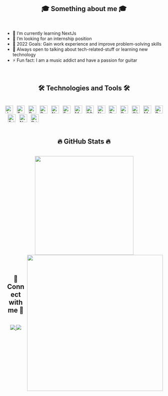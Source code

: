 <h2 align="center">🎓 Something about me 🎓</h2>
<br>

- 🌱 I’m currently learning NextJs 
- 👯 I’m looking for an internship position
- 🥅 2022 Goals: Gain work experience and improve problem-solving skills
- 💬 Always open to talking about tech-related-stuff or learning new technology
- ⚡ Fun fact: I am a music addict and have a passion for guitar
<br>
<h2 align="center">🛠 Technologies and Tools 🛠</h2>
<br>
<!-- https://simpleicons.org/ -->
<span><img src="https://img.shields.io/badge/javascript-%23323330.svg?style=for-the-badge&logo=javascript&logoColor=%23F7DF1E" alt="JavaScript logo" title="JavaScript" height="25" /></span>
&nbsp;
<span><img src="https://img.shields.io/badge/TypeScript-007ACC?style=for-the-badge&logo=typescript&logoColor=white" alt="Typescript logo" title="typescript" height="25" /></span>
&nbsp;
<span><img src="https://img.shields.io/badge/react-%2320232a.svg?style=for-the-badge&logo=react&logoColor=%2361DAFB" alt="ReactJS logo" title="ReactJS" height="25" /></span>
&nbsp;
<span><img src="https://img.shields.io/badge/redux-%23593d88.svg?style=for-the-badge&logo=redux&logoColor=white" alt="Redux logo" title="Redux" height="25" /></span>
&nbsp;
<span><img src="https://img.shields.io/badge/node.js-6DA55F?style=for-the-badge&logo=node.js&logoColor=white" alt="Node.js logo" title="Node.js" height="25" /></span>
&nbsp;
<span><img src="https://img.shields.io/badge/express.js-%23404d59.svg?style=for-the-badge&logo=express&logoColor=%2361DAFB" alt="Express.js logo" title="Express.js" height="25" /></span>
&nbsp;
<span><img src="https://img.shields.io/badge/MongoDB-%234ea94b.svg?style=for-the-badge&logo=mongodb&logoColor=white" alt="MongoDB logo" title="MongoDB" height="25" /></span>
&nbsp;
<span><img src="https://img.shields.io/badge/Microsoft%20SQL%20Sever-CC2927?style=for-the-badge&logo=microsoft%20sql%20server&logoColor=white" alt="SQL Server logo" title="SQL Server" height="25" /></span>
&nbsp;
<span><img src="https://img.shields.io/badge/nestjs-%23E0234E.svg?style=for-the-badge&logo=nestjs&logoColor=white" alt="Nestjs logo" title="NestJs" height="25" /></span>
&nbsp;
<span><img src="https://img.shields.io/badge/docker-%230db7ed.svg?style=for-the-badge&logo=docker&logoColor=white" alt="Docker logo" title="Docker" height="25" /></span>
&nbsp;
<span><img src="https://img.shields.io/badge/bootstrap-%23563D7C.svg?style=for-the-badge&logo=bootstrap&logoColor=white" alt="Bootstrap logo" title="Bootstrap" height="25" /></span>
&nbsp;
<span><img src="https://img.shields.io/badge/git-%23F05033.svg?style=for-the-badge&logo=git&logoColor=white" alt="Git logo" title="git" height="25" /></span>
&nbsp;
<span><img src="https://img.shields.io/badge/mysql-%2300f.svg?style=for-the-badge&logo=mysql&logoColor=white" alt="MySQL logo" title="mysql" height="25" /></span>
&nbsp;
<span><img src="https://img.shields.io/badge/redis-%23DD0031.svg?style=for-the-badge&logo=redis&logoColor=white" alt="Redis logo" title="redis" height="25" /></span>
&nbsp;
<span><img src="https://img.shields.io/badge/Tailwind_CSS-38B2AC?style=for-the-badge&logo=tailwind-css&logoColor=white" alt="Tailwind logo" title="tailwind" height="25" /></span>
&nbsp;
<span><img src="https://img.shields.io/badge/next.js-000000?style=for-the-badge&logo=nextdotjs&logoColor=white" alt="Nextjs logo" title="nextjs" height="25" /></span>
&nbsp;
<span><img src="https://img.shields.io/badge/Prisma-3982CE?style=for-the-badge&logo=Prisma&logoColor=white" alt="Prisma logo" title="prisma" height="25" /></span>
&nbsp;

<br>
<br>
<h2 align="center">🔥 GitHub Stats 🔥</h2>
<!-- https://github.com/anuraghazra/github-readme-stats -->
<br>
<div align=center>
  <a href="#" >
    <img width="315" align="center" src="https://github-readme-stats.vercel.app/api/top-langs/?username=hminh2027&hide=c%23,powershell,Mathematica,Ruby,Objective-C,Objective-C%2b%2b,Cuda&title_color=61dafb&text_color=ffffff&icon_color=61dafb&bg_color=20232a&langs_count=8&layout=compact&border_color=61dafb&hide_border=true" />
  </a>
  <a href="#">
    <img align="right" width="434" src="https://github-readme-stats.vercel.app/api?username=hminh2027&show_icons=true&theme=react&border_color=61dafb&hide_border=true" />
  </a>
</div>

<br>
<br>
<h2 align="center">💼 Connect with me 💼</h2>
<br>
<!-- https://icons8.com -->
<div align="center">
  <a href="https://www.facebook.com/swag.lauch/" target="blank">
    <img src="https://img.shields.io/badge/Facebook-1877F2?style=for-the-badge&logo=facebook&logoColor=white"/>
  </a>
  <a href="mailto:vhminh2027@gmail.com" target="top">
    <img src="https://img.shields.io/badge/Gmail-D14836?style=for-the-badge&logo=gmail&logoColor=white"/>
  </a>
</div>

<br>
